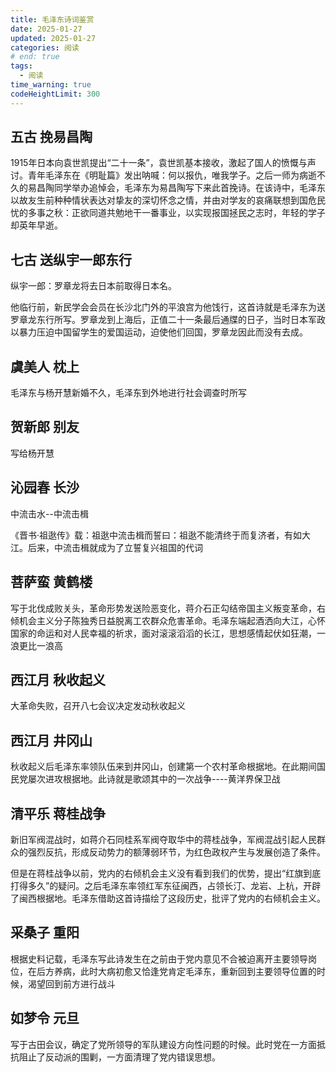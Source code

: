 ```yaml
---
title: 毛泽东诗词鉴赏
date: 2025-01-27
updated: 2025-01-27
categories: 阅读
# end: true
tags:
  - 阅读
time_warning: true
codeHeightLimit: 300
---
```



## 五古 挽易昌陶

1915年日本向袁世凯提出“二十一条”，袁世凯基本接收，激起了国人的愤慨与声讨。青年毛泽东在《明耻篇》发出呐喊：何以报仇，唯我学子。之后一师为病逝不久的易昌陶同学举办追悼会，毛泽东为易昌陶写下来此首挽诗。在该诗中，毛泽东以故友生前种种情状表达对挚友的深切怀念之情，并由对学友的哀痛联想到国危民忧的多事之秋：正欲同道共勉地干一番事业，以实现报国拯民之志时，年轻的学子却英年早逝。

## 七古 送纵宇一郎东行

纵宇一郎：罗章龙将去日本前取得日本名。

他临行前，新民学会会员在长沙北门外的平浪宫为他饯行，这首诗就是毛泽东为送罗章龙东行所写。罗章龙到上海后，正值二十一条最后通牒的日子，当时日本军政以暴力压迫中国留学生的爱国运动，迫使他们回国，罗章龙因此而没有去成。

## 虞美人 枕上

毛泽东与杨开慧新婚不久，毛泽东到外地进行社会调查时所写

## 贺新郎 别友

写给杨开慧

## 沁园春 长沙

中流击水--中流击楫

《晋书·祖逖传》载：祖逖中流击楫而誓曰：祖逖不能清终于而复济者，有如大江。后来，中流击楫就成为了立誓复兴祖国的代词

## 菩萨蛮 黄鹤楼

写于北伐成败关头，革命形势发送险恶变化，蒋介石正勾结帝国主义叛变革命，右倾机会主义分子陈独秀日益脱离工农群众危害革命。毛泽东端起酒洒向大江，心怀国家的命运和对人民幸福的祈求，面对滚滚滔滔的长江，思想感情起伏如狂潮，一浪更比一浪高
## 西江月 秋收起义

大革命失败，召开八七会议决定发动秋收起义

## 西江月 井冈山

秋收起义后毛泽东率领队伍来到井冈山，创建第一个农村革命根据地。在此期间国民党屡次进攻根据地。此诗就是歌颂其中的一次战争----黄洋界保卫战

## 清平乐 蒋桂战争

新旧军阀混战时，如蒋介石同桂系军阀夺取华中的蒋桂战争，军阀混战引起人民群众的强烈反抗，形成反动势力的额薄弱环节，为红色政权产生与发展创造了条件。

但是在蒋桂战争以前，党内的右倾机会主义没有看到我们的优势，提出“红旗到底打得多久”的疑问。之后毛泽东率领红军东征闽西，占领长汀、龙岩、上杭，开辟了闽西根据地。毛泽东借助这首诗描绘了这段历史，批评了党内的右倾机会主义。

## 采桑子 重阳

根据史料记载，毛泽东写此诗发生在之前由于党内意见不合被迫离开主要领导岗位，在后方养病，此时大病初愈又恰逢党肯定毛泽东，重新回到主要领导位置的时候，渴望回到前方进行战斗

## 如梦令 元旦

写于古田会议，确定了党所领导的军队建设方向性问题的时候。此时党在一方面抵抗阻止了反动派的围剿，一方面清理了党内错误思想。